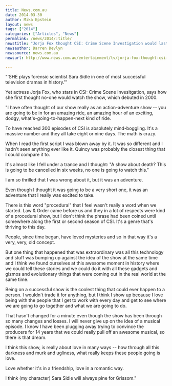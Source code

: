 ```yaml
---
title: News.com.au
date: 2014-03-30
author: Mika Epstein
layout: news
tags: ["2014"]
categories: ["Articles", "News"]
permalink: /news/2014/:title/
newstitle: "Jorja Fox thought CSI: Crime Scene Investigation would last six weeks"
newsauthor: Darren Devlyn  
newssource: news.com.au  
newsurl: http://www.news.com.au/entertainment/tv/jorja-fox-thought-csi-crime-scene-investigation-would-last-six-weeks/story-e6frfmyi-1226867996661  

---
```


"'SHE plays forensic scientist Sara Sidle in one of most successful television dramas in history."'

Yet actress Jorja Fox, who stars in CSI: Crime Scene Invesitgation, says how she first thought no-one would watch the show, which debuted in 2000.

"I have often thought of our show really as an action-adventure show -- you are going to be in for an amazing ride, an amazing hour of an exciting, dodgy, what's-going-to-happen-next kind of ride.

To have reached 300 episodes of CSI is absolutely mind-boggling. It's a massive number and they all take eight or nine days. The math is crazy.  

When I read the first script I was blown away by it. It was so different and I hadn't seen anything ever like it. Quincy was probably the closest thing that I could compare it to.

It's almost like I fell under a trance and I thought: "A show about death? This is going to be cancelled in six weeks, no one is going to watch this."

I am so thrilled that I was wrong about it, but it was an adventure.

Even though I thought it was going to be a very short one, it was an adventure that I really was excited to take.

There is this word "procedural" that I feel wasn't really a word when we started. Law & Order came before us and they in a lot of respects were kind of a procedural show, but I don't think the phrase had been coined until somewhere along the first or second season of CSI. It's a genre that's thriving to this day.

People, since time began, have loved mysteries and so in that way it's a very, very, old concept.

But one thing that happened that was extraordinary was all this technology and stuff was bumping up against the idea of the show at the same time and I think we found ourselves at this awesome moment in history where we could tell these stories and we could do it with all these gadgets and gizmos and evolutionary things that were coming out in the real world at the same time.

Being on a successful show is the coolest thing that could ever happen to a person. I wouldn't trade it for anything, but I think I show up because I love being with the people that I get to work with every day and get to see where we are going to go together and what we are going to do.

That hasn't changed for a minute even though the show has been through so many changes and losses. I will never give up on the idea of a musical episode. I know I have been plugging away trying to convince the producers for 14 years that we could really pull off an awesome musical, so there is that dream.

I think this show, is really about love in many ways -- how through all this darkness and murk and ugliness, what really keeps these people going is love.

Love whether it's in a friendship, love in a romantic way.  

I think (my character) Sara Sidle will always pine for Grissom."
